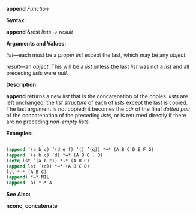 **append** *Function* 



**Syntax:** 



**append** &amp;rest *lists → result* 



**Arguments and Values:** 



*list*—each must be a *proper list* except the last, which may be any *object*. 







 



 



*result*—an *object*. This will be a *list* unless the last *list* was not a *list* and all preceding *lists* were *null*. 



**Description:** 



**append** returns a new *list* that is the concatenation of the copies. *lists* are left unchanged; the *list structure* of each of *lists* except the last is copied. The last argument is not copied; it becomes the *cdr* of the final *dotted pair* of the concatenation of the preceding *lists*, or is returned directly if there are no preceding *non-empty lists*. 



**Examples:**
```lisp

(append ’(a b c) ’(d e f) ’() ’(g)) *→* (A B C D E F G) 
(append ’(a b c) ’d) *→* (A B C . D) 
(setq lst ’(a b c)) *→* (A B C) 
(append lst ’(d)) *→* (A B C D) 
lst *→* (A B C) 
(append) *→* NIL 
(append ’a) *→* A 

```
**See Also:** 



**nconc**, **concatenate** 



